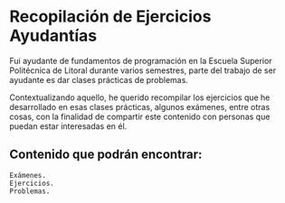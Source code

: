 # Recopilación de Ejercicios Ayudantías

Fui ayudante de fundamentos de programación en la Escuela Superior Politécnica de Litoral durante varios semestres, parte del trabajo de ser ayudante es dar clases prácticas de problemas.

Contextualizando aquello, he querido recompilar los ejercicios que he desarrollado en esas clases prácticas, algunos exámenes, entre otras cosas, con la finalidad de compartir este contenido con personas que puedan estar interesadas en él.

## Contenido que podrán encontrar:
```
Exámenes.
Ejercicios.
Problemas.
```